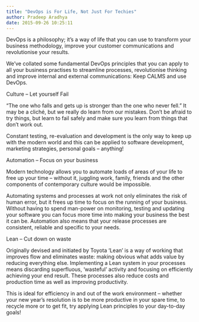 ```yaml
---
title: "DevOps is For Life, Not Just For Techies"
author: Pradeep Aradhya
date: 2015-09-26 10:25:11 
---
```


DevOps is a philosophy; it’s a way of life that you can use to transform your business methodology, improve your customer communications and revolutionise your results.

We’ve collated some fundamental DevOps principles that you can apply to all your business practises to streamline processes, revolutionise thinking and improve internal and external communications: Keep CALMS and use DevOps.

Culture – Let yourself Fail

“The one who falls and gets up is stronger than the one who never fell.” It may be a cliché, but we really do learn from our mistakes. Don’t be afraid to try things, but learn to fail safely and make sure you learn from things that don’t work out.

Constant testing, re-evaluation and development is the only way to keep up with the modern world and this can be applied to software development, marketing strategies, personal goals – anything!

Automation – Focus on your business

Modern technology allows you to automate loads of areas of your life to free up your time – without it, juggling work, family, friends and the other components of contemporary culture would be impossible.

Automating systems and processes at work not only eliminates the risk of human error, but it frees up time to focus on the running of your business. Without having to spend man-power on monitoring, testing and updating your software you can focus more time into making your business the best it can be. Automation also means that your release processes are consistent, reliable and specific to your needs.

Lean – Cut down on waste

Originally devised and initiated by Toyota ‘Lean’ is a way of working that improves flow and eliminates waste: making obvious what adds value by reducing everything else. Implementing a Lean system in your processes means discarding superfluous, ‘wasteful’ activity and focusing on efficiently achieving your end result. These processes also reduce costs and production time as well as improving productivity.

This is ideal for efficiency in and out of the work environment – whether your new year’s resolution is to be more productive in your spare time, to recycle more or to get fit, try applying Lean principles to your day-to-day goals!